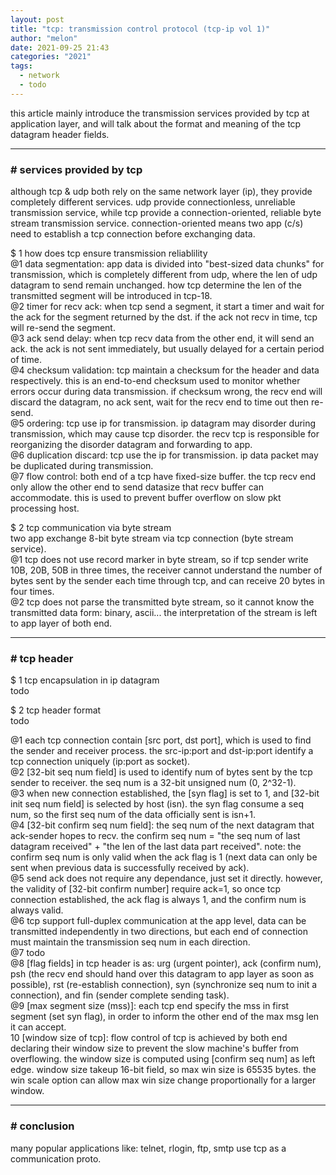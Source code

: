 ```yaml
---
layout: post
title: "tcp: transmission control protocol (tcp-ip vol 1)"
author: "melon"
date: 2021-09-25 21:43
categories: "2021"
tags:
  - network
  - todo
---
```


this article mainly introduce the transmission services provided by tcp at application layer,
and will talk about the format and meaning of the tcp datagram header fields.

<hr>

### # services provided by tcp
although tcp & udp both rely on the same network layer (ip), they provide completely different services.
udp provide connectionless, unreliable transmission service, while tcp provide a connection-oriented,
reliable byte stream transmission service.
connection-oriented means two app (c/s) need to establish a tcp connection before exchanging data.

$ 1 how does tcp ensure transmission reliablility  
@1 data segmentation: app data is divided into "best-sized data chunks" for transmission,
   which is completely different from udp, where the len of udp datagram to send remain unchanged.
   how tcp determine the len of the transmitted segment will be introduced in tcp-18.  
@2 timer for recv ack: when tcp send a segment, it start a timer and wait for the ack for the segment
   returned by the dst. if the ack not recv in time, tcp will re-send the segment.  
@3 ack send delay: when tcp recv data from the other end, it will send an ack.
   the ack is not sent immediately, but usually delayed for a certain period of time.  
@4 checksum validation: tcp maintain a checksum for the header and data respectively.
   this is an end-to-end checksum used to monitor whether errors occur during data transmission.
   if checksum wrong, the recv end will discard the datagram, no ack sent,
   wait for the recv end to time out then re-send.  
@5 ordering: tcp use ip for transmission.
   ip datagram may disorder during transmission, which may cause tcp disorder.
   the recv tcp is responsible for reorganizing the disorder datagram and forwarding to app.  
@6 duplication discard: tcp use the ip for transmission.
   ip data packet may be duplicated during transmission.  
@7 flow control: both end of a tcp have fixed-size buffer.
   the tcp recv end only allow the other end to send datasize that recv buffer can accommodate.
   this is used to prevent buffer overflow on slow pkt processing host.  

$ 2 tcp communication via byte stream  
two app exchange 8-bit byte stream via tcp connection (byte stream service).  
@1 tcp does not use record marker in byte stream, so if tcp sender write 10B, 20B, 50B in three times,
the receiver cannot understand the number of bytes sent by the sender each time through tcp,
and can receive 20 bytes in four times.  
@2 tcp does not parse the transmitted byte stream, so it cannot know the transmitted data form: binary, ascii\...
the interpretation of the stream is left to app layer of both end.

<hr>

### # tcp header
$ 1 tcp encapsulation in ip datagram  
todo

$ 2 tcp header format  
todo

@1 each tcp connection contain [src port, dst port], which is used to find the sender and receiver process.
   the src-ip:port and dst-ip:port identify a tcp connection uniquely (ip:port as socket).  
@2 [32-bit seq num field] is used to identify num of bytes sent by the tcp sender to receiver.
   the seq num is a 32-bit unsigned num (0, 2^32-1).  
@3 when new connection established, the [syn flag] is set to 1, and [32-bit init seq num field] is selected
   by host (isn). the syn flag consume a seq num, so the first seq num of the data officially sent is isn+1.  
@4 [32-bit confirm seq num field]: the seq num of the next datagram that ack-sender hopes to recv.
   the confirm seq num = "the seq num of last datagram received" + "the len of the last data part received".
   note: the confirm seq num is only valid when the ack flag is 1 (next data can only be sent when previous
   data is successfully received by ack).  
@5 send ack does not require any dependance, just set it directly.
   however, the validity of [32-bit confirm number] require ack=1, so once tcp connection established,
   the ack flag is always 1, and the confirm num is always valid.  
@6 tcp support full-duplex communication at the app level, data can be transmitted independently in two
   directions, but each end of connection must maintain the transmission seq num in each direction.  
@7 todo  
@8 [flag fields] in tcp header is as: urg (urgent pointer), ack (confirm num), psh (the recv end should hand
   over this datagram to app layer as soon as possible), rst (re-establish connection), syn (synchronize seq num
   to init a connection), and fin (sender complete sending task).  
@9 [max segment size (mss)]: each tcp end specify the mss in first segment (set syn flag), in order to inform
   the other end of the max msg len it can accept.  
10 [window size of tcp]: flow control of tcp is achieved by both end declaring their window size to prevent
   the slow machine's buffer from overflowing.
   the window size is computed using [confirm seq num] as left edge.
   window size takeup 16-bit field, so max win size is 65535 bytes.
   the win scale option can allow max win size change proportionally for a larger window.

<hr>

### # conclusion
many popular applications like: telnet, rlogin, ftp, smtp use tcp as a communication proto.
